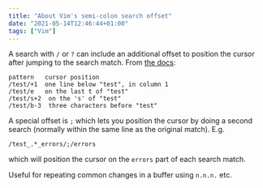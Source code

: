 ```yaml
---
title: "About Vim's semi-colon search offset"
date: "2021-05-14T12:46:44+01:00"
tags: ["Vim"]
---
```


A search with `/` or `?` can include an additional offset to position the cursor
after jumping to the search match. From [the docs](http://vimdoc.sourceforge.net/htmldoc/pattern.html#search-offset):

```
pattern   cursor position
/test/+1  one line below "test", in column 1
/test/e   on the last t of "test"
/test/s+2  on the 's' of "test"
/test/b-3  three characters before "test"
```

A special offset is `;` which lets you position the cursor by doing a second
search (normally within the same line as the original match). E.g.

```
/test_.*_errors/;/errors
```

which will position the cursor on the `errors` part of each search match.

Useful for repeating common changes in a buffer using `n.n.n.` etc.
